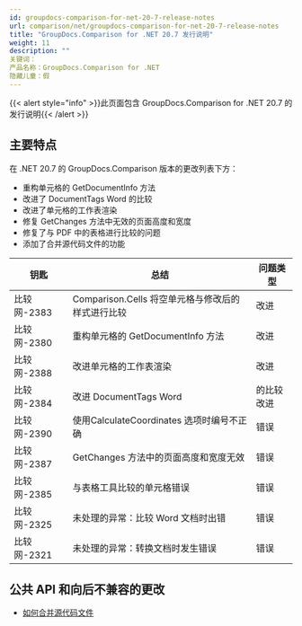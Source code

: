 ```yaml
---
id: groupdocs-comparison-for-net-20-7-release-notes
url: comparison/net/groupdocs-comparison-for-net-20-7-release-notes
title: "GroupDocs.Comparison for .NET 20.7 发行说明"
weight: 11
description: ""
关键词：
产品名称：GroupDocs.Comparison for .NET
隐藏儿童：假
---
```

{{< alert style="info" >}}此页面包含 GroupDocs.Comparison for .NET 20.7 的发行说明{{< /alert >}}

## 主要特点

在 .NET 20.7 的 GroupDocs.Comparison 版本的更改列表下方：
* 重构单元格的 GetDocumentInfo 方法
* 改进了 DocumentTags Word 的比较
* 改进了单元格的工作表渲染
* 修复 GetChanges 方法中无效的页面高度和宽度
* 修复了与 PDF 中的表格进行比较的问题
* 添加了合并源代码文件的功能
    


|钥匙 |总结 |问题类型 |
| --- | --- | --- |
|比较网-2383 | Comparison.Cells 将空单元格与修改后的样式进行比较 |改进 |
|比较网-2380 |重构单元格的 GetDocumentInfo 方法 |改进 |
|比较网-2388 |改进单元格的工作表渲染 |改进 |
|比较网-2384 |改进 DocumentTags Word | 的比较改进 |
|比较网-2390 |使用CalculateCoordinates 选项时编号不正确|错误 |
|比较网-2387 | GetChanges 方法中的页面高度和宽度无效 |错误 |
|比较网-2385 |与表格工具比较的单元格错误 |错误 |
|比较网-2325 |未处理的异常：比较 Word 文档时出错 |错误 |
|比较网-2321 |未处理的异常：转换文档时发生错误 |错误 |

## 公共 API 和向后不兼容的更改

* [如何合并源代码文件](https://docs.groupdocs.com/comparison/net/how-to-merge-source-code-files/)


